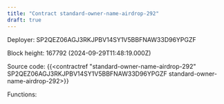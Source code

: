 ```yaml
---
title: "Contract standard-owner-name-airdrop-292"
draft: true
---
```

Deployer: SP2QEZ06AGJ3RKJPBV14SY1V5BBFNAW33D96YPGZF


 



Block height: 167792 (2024-09-29T11:48:19.000Z)

Source code: {{<contractref "standard-owner-name-airdrop-292" SP2QEZ06AGJ3RKJPBV14SY1V5BBFNAW33D96YPGZF standard-owner-name-airdrop-292>}}

Functions:


